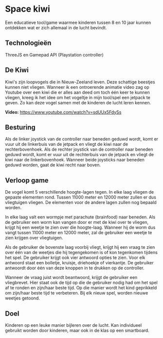 # Space kiwi

Een educatieve tool/game waarmee kinderen tussen 8 en 10 jaar kunnen ontdekken wat er zich allemaal in de lucht bevindt.

## Technologieën
ThreeJS en Gamepad API (Playstation controller)

## De Kiwi
Kiwi's zijn loopvogels die in Nieuw-Zeeland leven. Deze schattige beestjes kunnen niet vliegen. Wanneer ik een ontroerende animatie video zag op Youtube over een kiwi die er alles aan deed om toch één keer te kunnen vliegen, kreeg ik het idee om het vogeltje in mijn tool/spel een jetpack te geven. Zo kan deze vogel samen met de kinderen de lucht leren kennen.

**Video:** https://www.youtube.com/watch?v=sdUUx5FdySs

## Besturing
Als de linker joystick van de controller naar beneden geduwd wordt, komt er vuur uit de linkerbuis van de jetpack en vliegt de kiwi naar de rechterbovenhoek. Als de rechter joystick van de controller naar beneden geduwd wordt, komt er vuur uit de rechterbuis van de jetpack en vliegt de kiwi naar de linkerbovenhoek. Wanneer beide joysticks naar beneden geduwd worden, gaat de kiwi recht naar boven.

## Verloop game
De vogel komt 5 verschillende hoogte-lagen tegen. In elke laag vliegen de gepaste elementen rond. Tussen 11000 meter en 12000 meter zullen er dus vliegtuigen vliegen. De elementen voor de andere lagen zullen nog bepaald worden.

In elke laag valt een wormpje met parachute (brainfood) naar beneden. Als de gebruiker een worm kan vangen door er met de kiwi over te vliegen, krijgt hij een weetje te zien over die hoogte-laag. Wanneer hij de worm dus vangt tussen 11000 meter en 12000 meter, zal de gebruiker een weetje te zien krijgen over vliegtuigen.

Als de gebruiker de bovenste laag voorbij vliegt, krijgt hij een vraag te zien over één van de weetjes die hij tegengekomen is of kon tegenkomen tijdens het spel. De gebruiker krijgt ook vier antwoord opties te zien. Voor elk antwoord staat een bolletje, kruisje, driehoekje of vierkantje. De gebruiker antwoordt door één van deze knoppen in te drukken op de controller.

Wanneer de vraag juist wordt beantwoord, krijgt de gebruiker een vliegbrevet. Hier staat ook de tijd op die de gebruiker nodig had om het spel af te ronden en zijn/haar beste tijd. Op die manier wordt het kind geprikkeld om zijn/haar beste tijd te verbeteren. Bij elk nieuw spel, worden nieuwe weetjes getoond.

## Doel
Kinderen op een leuke manier bijleren over de lucht. Kan individueel gebruikt worden door kinderen, maar ook in de klas op een smartboard.
